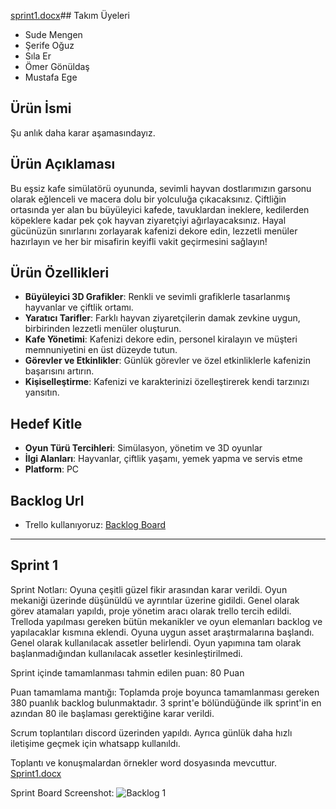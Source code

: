 [sprint1.docx](https://github.com/user-attachments/files/16182602/sprint1.docx)## Takım Üyeleri
- Sude Mengen
- Şerife Oğuz
- Sıla Er 
- Ömer Gönüldaş
- Mustafa Ege

## Ürün İsmi
Şu anlık daha karar aşamasındayız.
 
## Ürün Açıklaması
Bu eşsiz kafe simülatörü oyununda, sevimli hayvan dostlarımızın garsonu olarak eğlenceli ve macera dolu bir yolculuğa çıkacaksınız. Çiftliğin ortasında yer alan bu büyüleyici kafede, tavuklardan ineklere, kedilerden köpeklere kadar pek çok hayvan ziyaretçiyi ağırlayacaksınız. Hayal gücünüzün sınırlarını zorlayarak kafenizi dekore edin, lezzetli menüler hazırlayın ve her bir misafirin keyifli vakit geçirmesini sağlayın!

## Ürün Özellikleri
- **Büyüleyici 3D Grafikler**: Renkli ve sevimli grafiklerle tasarlanmış hayvanlar ve çiftlik ortamı.
- **Yaratıcı Tarifler**: Farklı hayvan ziyaretçilerin damak zevkine uygun, birbirinden lezzetli menüler oluşturun.
- **Kafe Yönetimi**: Kafenizi dekore edin, personel kiralayın ve müşteri memnuniyetini en üst düzeyde tutun.
- **Görevler ve Etkinlikler**: Günlük görevler ve özel etkinliklerle kafenizin başarısını artırın.
- **Kişiselleştirme**: Kafenizi ve karakterinizi özelleştirerek kendi tarzınızı yansıtın.

## Hedef Kitle
- **Oyun Türü Tercihleri**: Simülasyon, yönetim ve 3D oyunlar
- **İlgi Alanları**: Hayvanlar, çiftlik yaşamı, yemek yapma ve servis etme
- **Platform**: PC

## Backlog Url
- Trello kullanıyoruz:
[Backlog Board](https://trello.com/invite/b/34ftw9i6/ATTI845e1ede9058be7446d36330a8c0499a73376994/grup-110)
---
## Sprint 1
Sprint Notları: Oyuna çeşitli güzel fikir arasından karar verildi. Oyun mekaniği üzerinde düşünüldü ve ayrıntılar üzerine gidildi.
Genel olarak görev atamaları yapıldı, proje yönetim aracı olarak trello tercih edildi. Trelloda yapılması gereken bütün mekanikler ve oyun elemanları backlog ve yapılacaklar kısmına eklendi. 
Oyuna uygun asset araştırmalarına başlandı. Genel olarak kullanılacak assetler belirlendi. Oyun yapımına tam olarak başlanmadığından kullanılacak assetler kesinleştirilmedi.

Sprint içinde tamamlanması tahmin edilen puan: 80 Puan

Puan tamamlama mantığı: Toplamda proje boyunca tamamlanması gereken 380 puanlık backlog bulunmaktadır. 3 sprint'e bölündüğünde ilk sprint'in en azından 80 ile başlaması gerektiğine karar verildi.

Scrum toplantıları discord üzerinden yapıldı. Ayrıca günlük daha hızlı iletişime geçmek için whatsapp kullanıldı.

Toplantı ve konuşmalardan örnekler word dosyasında mevcuttur. [Sprint1.docx](https://github.com/user-attachments/files/16182603/sprint1.docx)

Sprint Board Screenshot:
![Backlog 1](https://github.com/mustafa-ege/GoogleOUA-Bootcamp-Grup110/blob/main/ProjectManagementDocuments/backlog1.png) 
